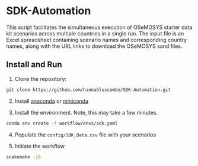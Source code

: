 # SDK-Automation
This script facilitates the simultaneous execution of OSeMOSYS starter data kit scenarios across multiple countries in a single run. The input file is an Excel spreadsheet containing scenario names and corresponding country names, along with the URL links to download the OSeMOSYS sand files.

## Install and Run 
1. Clone the repository: 

```bash 
git clone https://github.com/hannahluscombe/SDK-Automation.git
```

2. Install [anaconda](https://www.anaconda.com/) or [miniconda](https://docs.anaconda.com/free/miniconda/index.html) 

3. Install the environment. Note, this may take a few minutes. 

```bash
conda env create -f workflow/envs/sdk.yaml
```

4. Populate the `config/SDK_Data.csv` file with your scenarios

5. Initiate the workflow 

```bash 
snakemake -j6
```